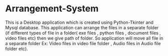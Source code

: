 # Arrangement-System
This is a Desktop application which is created using Python-Tkinter and Mysql database. This application can arrange the files in a separate folder (if different types of file in a folder( exe files , python files , document files , video files etc) then we give path of folder. So application will move all file in a separate folder Ex: Video files in video file folder , Audio files in Audio file folder etc).

